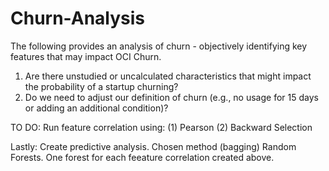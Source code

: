 # Churn-Analysis

The following provides an analysis of churn - objectively identifying key features that may impact OCI Churn.

1.	Are there unstudied or uncalculated characteristics that might impact the probability of a startup churning?
2.	Do we need to adjust our definition of churn (e.g., no usage for 15 days or adding an additional condition)?

TO DO:
Run feature correlation using:
(1) Pearson
(2) Backward Selection

Lastly:
Create predictive analysis. Chosen method (bagging) Random Forests. One forest for each feeature correlation created above.


